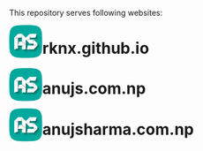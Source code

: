 This repository serves following websites:

<img align="left" width="60" height="60" src="img/pwa/logo96.png" alt="Anuj Sharma">

# rknx.github.io



<img align="left" width="60" height="60" src="img/pwa/logo96.png" alt="Anuj Sharma">

# anujs.com.np



<img align="left" width="60" height="60" src="img/pwa/logo96.png" alt="Anuj Sharma">

# anujsharma.com.np
